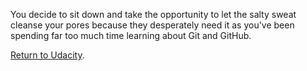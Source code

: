 You decide to sit down and take the opportunity to let the salty sweat
cleanse your pores because they desperately need it as you've been
spending far too much time learning about Git and GitHub.

[Return to Udacity](../master-github/master-github.md).

